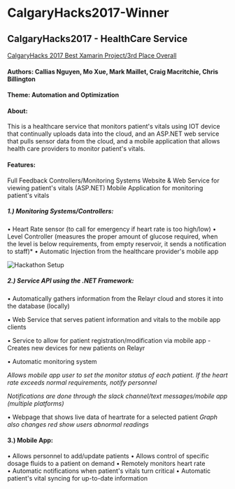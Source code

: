 # CalgaryHacks2017-Winner

## CalgaryHacks2017 - HealthCare Service ##

[CalgaryHacks 2017 Best Xamarin Project/3rd Place Overall](http://calgaryhacks.com/)

#### **Authors**: Callias Nguyen, Mo Xue, Mark Maillet, Craig Macritchie, Chris Billington ####

#### **Theme**: Automation and Optimization ####

#### **About:** ####

This is a  healthcare service that monitors patient's vitals using IOT device that continually uploads data into the cloud,  and an ASP.NET web service that pulls sensor data from the cloud, and a mobile application that allows health care providers to monitor patient's vitals.  

#### **Features**: 
Full Feedback Controllers/Monitoring Systems
Website & Web Service for viewing patient's vitals (ASP.NET)
Mobile Application for monitoring patient's vitals 


##### **1.) Monitoring Systems/Controllers:** ####

•	Heart Rate sensor (to call for emergency if heart rate is too high/low)
•	Level Controller (measures the proper amount of glucose required, when the level is below requirements, from empty reservoir, it sends a notification to staff)*
• Automatic Injection from the healthcare provider's mobile app

![Hackathon Setup ](https://lh3.googleusercontent.com/-z7z5LsytMC8/WN6sVMPPRbI/AAAAAAAAAM0/iZkt8X1VM-chrJ2z-GOExc-ktWlTlVmyQCLcB/s0/hackathon+controller.jpg "hackathon controller.jpg")

##### **2.) Service API using the .NET Framework:** #####

•	Automatically gathers information from the Relayr cloud  and stores it into the database (locally)

•	Web Service that serves patient information and vitals to the mobile app clients

•	Service to allow for patient registration/modification via mobile app 
		 - Creates new devices for new patients on Relayr

			
•	Automatic monitoring system

*Allows mobile app user to set the monitor status of each patient. If the heart rate exceeds normal requirements, notify personnel*

*Notifications are done through the slack channel/text  messages/mobile app (multiple platforms)*

•	Webpage that shows  live data of heartrate for a selected patient 
*Graph also changes red show users abnormal readings*


#### **3.) Mobile App:** ####
•	 Allows personnel to add/update patients
•	 Allows control of specific dosage fluids  to a patient on demand
•	 Remotely monitors heart rate  
•   Automatic notifications when patient's vitals turn critical
•   Automatic patient's vital syncing for up-to-date information
